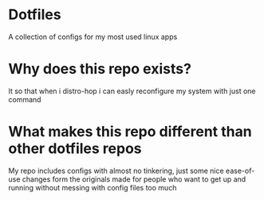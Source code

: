 # Dotfiles
A collection of configs for my most used linux apps

# Why does this repo exists?
It so that when i distro-hop i can easly reconfigure my system with just one command

# What makes this repo different than other dotfiles repos
My repo includes configs with almost no tinkering, just some nice ease-of-use changes form the originals
made for people who want to get up and running without messing with config files too much
